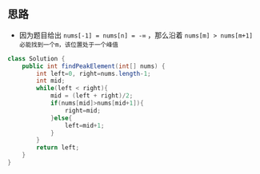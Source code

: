 ## 思路
- 因为题目给出 `nums[-1] = nums[n] = -∞` ，那么沿着 `nums[m] > nums[m+1] 必能找到一个m，该位置处于一个峰值`

```java
class Solution {
    public int findPeakElement(int[] nums) {
        int left=0, right=nums.length-1;
        int mid;
        while(left < right){
            mid = (left + right)/2;
            if(nums[mid]>nums[mid+1]){
                right=mid;
            }else{
                left=mid+1;
            }
        }
        return left;
    }
}
```